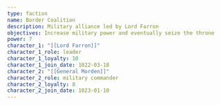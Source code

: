 ```yaml
---
type: faction
name: Border Coalition
description: Military alliance led by Lord Farron
objectives: Increase military power and eventually seize the throne
power: 7
character_1: "[[Lord Farron]]"
character_1_role: leader
character_1_loyalty: 10
character_1_join_date: 1022-03-18
character_2: "[[General Morden]]"
character_2_role: military commander
character_2_loyalty: 8
character_2_join_date: 1023-01-10
---
```

